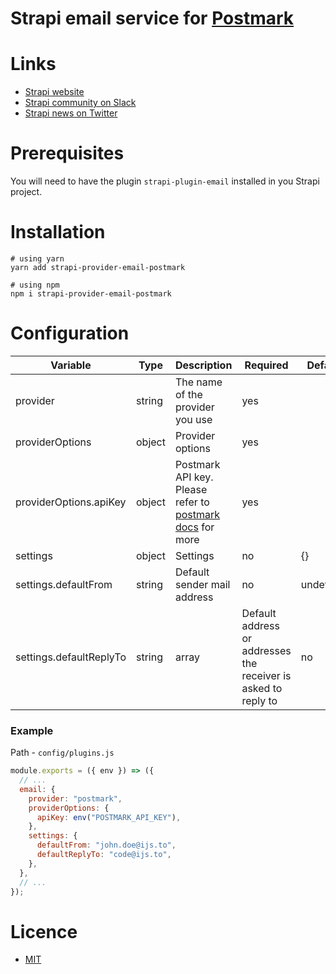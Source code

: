 # Strapi email service for [Postmark](https://postmarkapp.com)

# Links

- [Strapi website](http://strapi.io/)
- [Strapi community on Slack](http://slack.strapi.io/)
- [Strapi news on Twitter](https://twitter.com/strapijs)

# Prerequisites

You will need to have the plugin `strapi-plugin-email` installed in you Strapi project.

# Installation

```
# using yarn
yarn add strapi-provider-email-postmark

# using npm
npm i strapi-provider-email-postmark
```

# Configuration

| Variable                | Type   | Description                                                                                        | Required                                                       | Default   |
| ----------------------- | ------ | -------------------------------------------------------------------------------------------------- | -------------------------------------------------------------- | --------- |
| provider                | string | The name of the provider you use                                                                   | yes                                                            |           |
| providerOptions         | object | Provider options                                                                                   | yes                                                            |           |
| providerOptions.apiKey  | object | Postmark API key. Please refer to [postmark docs](https://www.npmjs.com/package/postmark) for more | yes                                                            |           |
| settings                | object | Settings                                                                                           | no                                                             | {}        |
| settings.defaultFrom    | string | Default sender mail address                                                                        | no                                                             | undefined |
| settings.defaultReplyTo | string | array                                                                                              | Default address or addresses the receiver is asked to reply to | no        | undefined |

### Example

Path - `config/plugins.js`

```javascript
module.exports = ({ env }) => ({
  // ...
  email: {
    provider: "postmark",
    providerOptions: {
      apiKey: env("POSTMARK_API_KEY"),
    },
    settings: {
      defaultFrom: "john.doe@ijs.to",
      defaultReplyTo: "code@ijs.to",
    },
  },
  // ...
});
```

# Licence

- [MIT](https://github.com/strapi/strapi/blob/HEAD/LICENSE.md)
